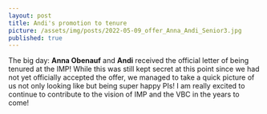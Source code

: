 ```yaml
---
layout: post
title: Andi's promotion to tenure
picture: /assets/img/posts/2022-05-09_offer_Anna_Andi_Senior3.jpg
published: true
---
```

The big day: **Anna Obenauf** and **Andi** received the official letter of being tenured at the IMP!
While this was still kept secret at this point since we had not yet officially accepted the offer, we managed to take a quick picture of us not only looking like but being super happy PIs!
I am really excited to continue to contribute to the vision of IMP and the VBC in the years to come! 
 
